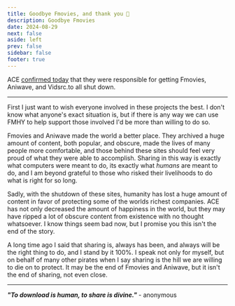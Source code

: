 ```yaml
---
title: Goodbye Fmovies, and thank you 🤍
description: Goodbye Fmovies
date: 2024-08-29
next: false
aside: left
prev: false
sidebar: false
footer: true
---
```


<Post authors="['nbats']"/>

ACE [confirmed today](https://torrentfreak.com/fmovies-piracy-ring-was-shut-down-by-vietnam-assisted-by-ace-240829/) that they were responsible for getting Fmovies, Aniwave, and Vidsrc.to all shut down.

***

First I just want to wish everyone involved in these projects the best. I don't know what anyone's exact situation is, but if there is any way we can use FMHY to help support those involved I'd be more than willing to do so.

Fmovies and Aniwave made the world a better place. They archived a huge amount of content, both popular, and obscure, made the lives of many people more comfortable, and those behind these sites should feel very proud of what they were able to accomplish. Sharing in this way is exactly what computers were meant to do, its exactly what *humans* are meant to do, and I am beyond grateful to those who risked their livelihoods to do what is right for so long.

Sadly, with the shutdown of these sites, humanity has lost a huge amount of content in favor of protecting some of the worlds richest companies. ACE has not only decreased the amount of happiness in the world, but they may have ripped a lot of obscure content from existence with no thought whatsoever. I know things seem bad now, but I promise you this isn't the end of the story. 

A long time ago I said that sharing is, always has been, and always will be the right thing to do, and I stand by it 100%. I speak not only for myself, but on behalf of many other pirates when I say sharing is the hill we are willing to die on to protect. It may be the end of Fmovies and Aniwave, but it isn't the end of sharing, not even close.

***

***"To download is human, to share is divine."*** - anonymous
